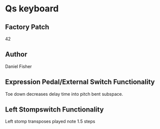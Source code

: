 



# Qs keyboard

## Factory Patch


42
## Author


Daniel Fisher
## Expression Pedal/External Switch Functionality


Toe down decreases delay time into pitch bent subspace.
## Left Stompswitch Functionality


Left stomp transposes played note 1.5 steps